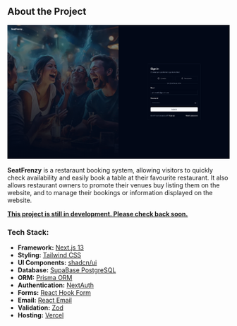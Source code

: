 ## About the Project

![public/images/screenshot](./public/images/screenshots/screenshot.png)

**SeatFrenzy** is a restaraunt booking system, allowing visitors to quickly check availability and easily book a table at their favourite restaurant. It also allows restaurant owners to promote their venues buy listing them on the website, and to manage their bookings or information displayed on the website.

**<u>This project is still in development. Please check back soon.</u>**

### Tech Stack:

- **Framework:** [Next.js 13](https://nextjs.org)
- **Styling:** [Tailwind CSS](https://tailwindcss.com)
- **UI Components:** [shadcn/ui](https://ui.shadcn.com)
- **Database:** [SupaBase PostgreSQL](https://supabase.com/)
- **ORM:** [Prisma ORM](https://prisma.io)
- **Authentication:** [NextAuth](https://next-auth.js.org/)
- **Forms:** [React Hook Form](https://react-hook-form.com)
- **Email:** [React Email](https://react.email)
- **Validation:** [Zod](https://zod.dev/)
- **Hosting:** [Vercel](https://vercel.com)
